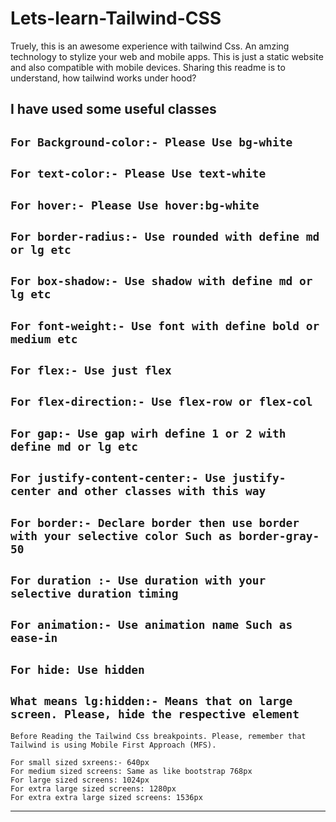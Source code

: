 # Lets-learn-Tailwind-CSS

Truely, this is an awesome experience with tailwind Css. An amzing technology to stylize your web
and mobile apps. This is just a static website and also compatible with mobile devices. Sharing this readme
is to understand, how tailwind works under hood?

## I have used some useful classes

`For Background-color:- Please Use bg-white`
---
`For text-color:- Please Use text-white`
---
`For hover:- Please Use hover:bg-white`
---
`For border-radius:- Use rounded with define md or lg etc`
---
`For box-shadow:- Use shadow with define md or lg etc`
---
`For font-weight:- Use font with define bold or medium etc`
---
`For flex:- Use just flex`
---
`For flex-direction:- Use flex-row or flex-col`
---
`For gap:- Use gap wirh define 1 or 2 with define md or lg etc`
---
`For justify-content-center:- Use justify-center and other classes with this way`
---
`For border:- Declare border then use border with your selective color Such as border-gray-50`
---
`For duration :- Use duration with your selective duration timing`
---
`For animation:- Use animation name Such as ease-in`
---
`For hide: Use hidden`
---
`What means lg:hidden:- Means that on large screen. Please, hide the respective element`
---
```Tailwind Css Responsive Design breakpoints
Before Reading the Tailwind Css breakpoints. Please, remember that Tailwind is using Mobile First Approach (MFS).

For small sized sxreens:- 640px
For medium sized screens: Same as like bootstrap 768px
For large sized screens: 1024px
For extra large sized screens: 1280px
For extra extra large sized screens: 1536px
```
---
